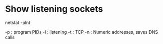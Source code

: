 # Show listening sockets

 netstat -plnt

-p : program PIDs
-l : listening
-t : TCP
-n : Numeric addresses, saves DNS calls


